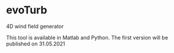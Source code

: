 # evoTurb
4D wind field generator

This tool is available in Matlab and Python.
The first version will be published on 31.05.2021
